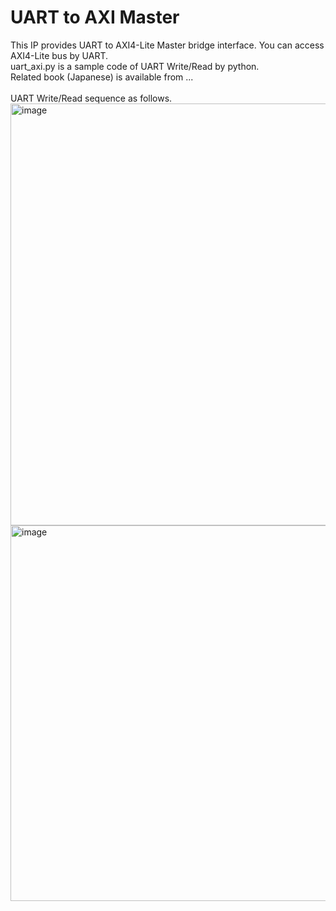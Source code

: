 # UART to AXI Master
This IP provides UART to AXI4-Lite Master bridge interface. You can access AXI4-Lite bus by UART.<br>
uart_axi.py is a sample code of UART Write/Read by python.<br>
Related book (Japanese) is available from ... <br>
<br>
UART Write/Read sequence as follows.
<img width="741" height="675" alt="image" src="https://github.com/user-attachments/assets/aae52f78-34cc-43e0-894e-72e0448bc2dc" />
<img width="833" height="601" alt="image" src="https://github.com/user-attachments/assets/50983676-cc14-49da-9f36-3fbdfb82ae9d" />
